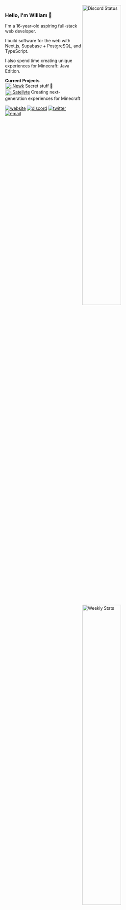 <a href="https://discord.com/users/182292736790102017" target="_blank">
    <img width="50%" align="right" alt="Discord Status" src="https://lanyard-profile-readme.vercel.app/api/182292736790102017?bg=161B22">
</a>
<a href="https://wakatime.com/@iGalaxy" target="_blank">
    <img width="50%" align="right" alt="Weekly Stats" src="https://github-readme-stats.vercel.app/api/wakatime?username=iGalaxy&border_radius=10px&theme=dark&bg_color=161B22&border_color=161B22&icon_color=58a6ff&show_icons=true&disable_animations=true&custom_title=Weekly%20Stats">
</a>

### Hello, I'm William 👋
I'm a 16-year-old aspiring full-stack web developer.

I build software for the web with Next.js, Supabase + PostgreSQL, and TypeScript.

I also spend time creating unique experiences for Minecraft: Java Edition.

**Current Projects** \
<a href="https://github.com/NewkJS" target="_blank"><img alt="newkjs" align="center" width="20px" src="https://cdn.igalaxy.dev/newkrockettransparent.svg"> Newk</a> Secret stuff 👀 \
<a href="https://github.com/SatellyteMC" target="_blank"><img alt="newkjs" align="center" width="20px" src="https://cdn.igalaxy.dev/satellytelogo.svg"> Satellyte</a> Creating next-generation experiences for Minecraft

<a href="https://igalaxy.dev" target="_blank"><img alt="website" align="center" src="https://img.shields.io/badge/-Website-0D1117?style=flat-square&logo=googlechrome&logoColor=white"></a>
<a href="https://discord.com/users/182292736790102017" target="_blank"><img alt="discord" align="center" src="https://img.shields.io/badge/-Discord-0D1117?style=flat-square&logo=discord&logoColor=white"></a>
<a href="https://twitter.com/_iGalaxyYT" target="_blank"><img alt="twitter" align="center" src="https://img.shields.io/badge/-Twitter-0D1117?style=flat-square&logo=twitter&logoColor=white"></a>
<a href="mailto://contact@igalaxy.dev"><img alt="email" align="center" src="https://img.shields.io/badge/-Email-0D1117?style=flat-square&logo=gmail&logoColor=white"></a>

<!-- **Frontend** \
<a href="#"><img alt="react" align="center" src="https://img.shields.io/badge/-React%20+%20Next.js-61DAFB?style=flat-square&logo=react&logoColor=black"></a>
<a href="#"><img alt="vercel" align="center" src="https://img.shields.io/badge/-Vercel-000000?style=flat-square&logo=vercel&logoColor=white"></a> \
<a href="#"><img alt="vue" align="center" src="https://img.shields.io/badge/-Vue.js-42B983?style=flat-square&logo=vue.js&logoColor=white"></a>

**Backend** \
<a href="#"><img alt="supabase" align="center" src="https://img.shields.io/badge/-Supabase-3ECE8E?style=flat-square&logo=supabase&logoColor=white"></a>
<a href="#"><img alt="postgresql" align="center" src="https://img.shields.io/badge/-PostgreSQL-336791?style=flat-square&logo=postgresql&logoColor=white"></a> \
<a href="#"><img alt="express" align="center" src="https://img.shields.io/badge/-Express-ffffff?style=flat-square&logo=express&logoColor=black"></a>
<a href="#"><img alt="mongodb" align="center" src="https://img.shields.io/badge/-MongoDB-13AA52?style=flat-square&logo=mongodb&logoColor=white"></a>

**Other Tech** \
<a href="#"><img alt="typescript" align="center" src="https://img.shields.io/badge/-TypeScript-007ACC?style=flat-square&logo=typescript&logoColor=white"></a>
<a href="#"><img alt="javascript" align="center" src="https://img.shields.io/badge/-JavaScript-edb200?style=flat-square&logo=javascript&logoColor=white"></a> \
<a href="#"><img alt="java" align="center" src="https://img.shields.io/badge/-Java-EC2025?style=flat-square&logo=java&logoColor=white"></a>
<a href="#"><img alt="node.js" align="center" src="https://img.shields.io/badge/-Node.js-026e00?style=flat-square&logo=node.js&logoColor=white"></a>
<a href="#"><img alt="deno" align="center" src="https://img.shields.io/badge/-Deno-000000?style=flat-square&logo=deno&logoColor=white"></a> -->
